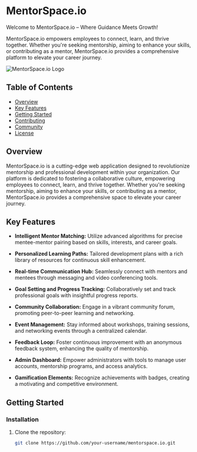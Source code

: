 # MentorSpace.io
Welcome to MentorSpace.io – Where Guidance Meets Growth!


MentorSpace.io empowers employees to connect, learn, and thrive together. Whether you're seeking mentorship, aiming to enhance your skills, or contributing as a mentor, MentorSpace.io provides a comprehensive platform to elevate your career journey.


![MentorSpace.io Logo](https://github.com/leodvincci/MentorSpace.io/assets/90817505/37d282e6-3f71-44fd-8952-babef1200663)



## Table of Contents

- [Overview](#overview)
- [Key Features](#key-features)
- [Getting Started](#getting-started)
- [Contributing](#contributing)
- [Community](#community)
- [License](#license)

## Overview

MentorSpace.io is a cutting-edge web application designed to revolutionize mentorship and professional development within your organization. Our platform is dedicated to fostering a collaborative culture, empowering employees to connect, learn, and thrive together. Whether you're seeking mentorship, aiming to enhance your skills, or contributing as a mentor, MentorSpace.io provides a comprehensive space to elevate your career journey.

## Key Features

- **Intelligent Mentor Matching:** Utilize advanced algorithms for precise mentee-mentor pairing based on skills, interests, and career goals.
  
- **Personalized Learning Paths:** Tailored development plans with a rich library of resources for continuous skill enhancement.

- **Real-time Communication Hub:** Seamlessly connect with mentors and mentees through messaging and video conferencing tools.

- **Goal Setting and Progress Tracking:** Collaboratively set and track professional goals with insightful progress reports.

- **Community Collaboration:** Engage in a vibrant community forum, promoting peer-to-peer learning and networking.

- **Event Management:** Stay informed about workshops, training sessions, and networking events through a centralized calendar.

- **Feedback Loop:** Foster continuous improvement with an anonymous feedback system, enhancing the quality of mentorship.

- **Admin Dashboard:** Empower administrators with tools to manage user accounts, mentorship programs, and access analytics.

- **Gamification Elements:** Recognize achievements with badges, creating a motivating and competitive environment.

## Getting Started

### Installation

1. Clone the repository:

   ```bash
   git clone https://github.com/your-username/mentorspace.io.git

